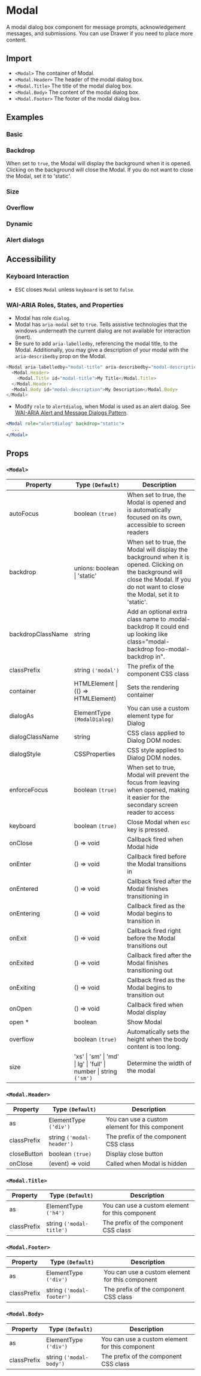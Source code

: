 # Modal

A modal dialog box component for message prompts, acknowledgement messages, and submissions. You can use Drawer if you need to place more content.

## Import

<!--{include:<import-guide>}-->

- `<Modal>` The container of Modal.
- `<Modal.Header>` The header of the modal dialog box.
- `<Modal.Title>` The title of the modal dialog box.
- `<Modal.Body>` The content of the modal dialog box.
- `<Modal.Footer>` The footer of the modal dialog box.

## Examples

### Basic

<!--{include:`basic.md`}-->

### Backdrop

When set to `true`, the Modal will display the background when it is opened. Clicking on the background will close the Modal. If you do not want to close the Modal, set it to 'static'.

<!--{include:`backdrop.md`}-->

### Size

<!--{include:`size.md`}-->

### Overflow

<!--{include:`overflow.md`}-->

### Dynamic

<!--{include:`dynamic.md`}-->

### Alert dialogs

<!--{include:`alert-dialog.md`}-->

## Accessibility

### Keyboard Interaction

- <kbd>ESC</kbd> closes `Modal` unless `keyboard` is set to `false`.

### WAI-ARIA Roles, States, and Properties

- Modal has role `dialog`.
- Modal has `aria-modal` set to `true`. Tells assistive technologies that the windows underneath the current dialog are not available for interaction (inert).
- Be sure to add `aria-labelledby`, referencing the modal title, to the Modal. Additionally, you may give a description of your modal with the `aria-describedby` prop on the Modal.

```js
<Modal aria-labelledby="modal-title" aria-describedby="modal-description">
  <Modal.Header>
    <Modal.Title id="modal-title">My Title</Modal.Title>
  </Modal.Header>
  <Modal.Body id="modal-description">My Description</Modal.Body>
</Modal>
```

- Modify `role` to `alertdialog`, when Modal is used as an alert dialog. See [WAI-ARIA Alert and Message Dialogs Pattern](https://www.w3.org/TR/wai-aria-practices/#alertdialog).

```jsx
<Modal role="alertdialog" backdrop="static">
  ...
</Modal>
```

## Props

### `<Modal>`

| Property          | Type `(Default)`                                                                           | Description                                                                                                                                                                            |
| ----------------- | ------------------------------------------------------------------------------------------ | -------------------------------------------------------------------------------------------------------------------------------------------------------------------------------------- |
| autoFocus         | boolean `(true)`                                                                           | When set to true, the Modal is opened and is automatically focused on its own, accessible to screen readers                                                                            |
| backdrop          | unions: boolean &#124; 'static'                                                            | When set to true, the Modal will display the background when it is opened. Clicking on the background will close the Modal. If you do not want to close the Modal, set it to 'static'. |
| backdropClassName | string                                                                                     | Add an optional extra class name to .modal-backdrop It could end up looking like class="modal-backdrop foo-modal-backdrop in".                                                         |
| classPrefix       | string `('modal')`                                                                         | The prefix of the component CSS class                                                                                                                                                  |
| container         | HTMLElement &#124; (() => HTMLElement)                                                     | Sets the rendering container                                                                                                                                                           |
| dialogAs          | ElementType `(ModalDialog)`                                                                | You can use a custom element type for Dialog                                                                                                                                           |
| dialogClassName   | string                                                                                     | CSS class applied to Dialog DOM nodes.                                                                                                                                                 |
| dialogStyle       | CSSProperties                                                                              | CSS style applied to Dialog DOM nodes.                                                                                                                                                 |
| enforceFocus      | boolean `(true)`                                                                           | When set to true, Modal will prevent the focus from leaving when opened, making it easier for the secondary screen reader to access                                                    |
| keyboard          | boolean `(true)`                                                                           | Close Modal when `esc` key is pressed.                                                                                                                                                 |
| onClose           | () => void                                                                                 | Callback fired when Modal hide                                                                                                                                                         |
| onEnter           | () => void                                                                                 | Callback fired before the Modal transitions in                                                                                                                                         |
| onEntered         | () => void                                                                                 | Callback fired after the Modal finishes transitioning in                                                                                                                               |
| onEntering        | () => void                                                                                 | Callback fired as the Modal begins to transition in                                                                                                                                    |
| onExit            | () => void                                                                                 | Callback fired right before the Modal transitions out                                                                                                                                  |
| onExited          | () => void                                                                                 | Callback fired after the Modal finishes transitioning out                                                                                                                              |
| onExiting         | () => void                                                                                 | Callback fired as the Modal begins to transition out                                                                                                                                   |
| onOpen            | () => void                                                                                 | Callback fired when Modal display                                                                                                                                                      |
| open \*           | boolean                                                                                    | Show Modal                                                                                                                                                                             |
| overflow          | boolean `(true)`                                                                           | Automatically sets the height when the body content is too long.                                                                                                                       |
| size              | 'xs' &#124; 'sm' &#124; 'md' &#124; lg' &#124; 'full' &#124; number &#124; string `('sm')` | Determine the width of the modal                                                                                                                                                       |

### `<Modal.Header>`

| Property    | Type `(Default)`          | Description                                     |
| ----------- | ------------------------- | ----------------------------------------------- |
| as          | ElementType `('div')`     | You can use a custom element for this component |
| classPrefix | string `('modal-header')` | The prefix of the component CSS class           |
| closeButton | boolean `(true)`          | Display close button                            |
| onClose     | (event) => void           | Called when Modal is hidden                     |

### `<Modal.Title>`

| Property    | Type `(Default)`         | Description                                     |
| ----------- | ------------------------ | ----------------------------------------------- |
| as          | ElementType `('h4')`     | You can use a custom element for this component |
| classPrefix | string `('modal-title')` | The prefix of the component CSS class           |

### `<Modal.Footer>`

| Property    | Type `(Default)`          | Description                                     |
| ----------- | ------------------------- | ----------------------------------------------- |
| as          | ElementType `('div')`     | You can use a custom element for this component |
| classPrefix | string `('modal-footer')` | The prefix of the component CSS class           |

### `<Modal.Body>`

| Property    | Type `(Default)`        | Description                                     |
| ----------- | ----------------------- | ----------------------------------------------- |
| as          | ElementType `('div')`   | You can use a custom element for this component |
| classPrefix | string `('modal-body')` | The prefix of the component CSS class           |
